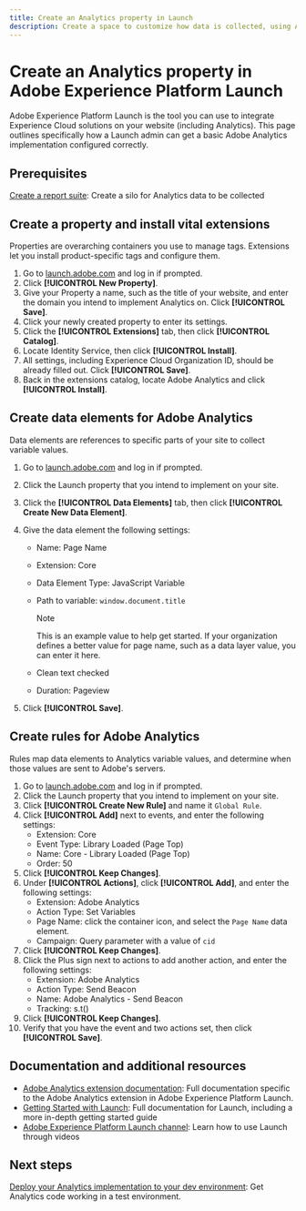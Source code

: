 ```yaml
---
title: Create an Analytics property in Launch
description: Create a space to customize how data is collected, using Adobe Experience Platform Launch.
---
```


# Create an Analytics property in Adobe Experience Platform Launch

Adobe Experience Platform Launch is the tool you can use to integrate Experience Cloud solutions on your website (including Analytics). This page outlines specifically how a Launch admin can get a basic Adobe Analytics implementation configured correctly.

## Prerequisites

[Create a report suite](/help/admin/c-manage-report-suites/c-new-report-suite/t-create-a-report-suite.md): Create a silo for Analytics data to be collected

## Create a property and install vital extensions

Properties are overarching containers you use to manage tags. Extensions let you install product-specific tags and configure them.

1. Go to [launch.adobe.com](https://launch.adobe.com) and log in if prompted.
1. Click **[!UICONTROL New Property]**.
1. Give your Property a name, such as the title of your website, and enter the domain you intend to implement Analytics on. Click **[!UICONTROL Save]**.
1. Click your newly created property to enter its settings.
1. Click the **[!UICONTROL Extensions]** tab, then click **[!UICONTROL Catalog]**.
1. Locate Identity Service, then click **[!UICONTROL Install]**.
1. All settings, including Experience Cloud Organization ID, should be already filled out. Click **[!UICONTROL Save]**.
1. Back in the extensions catalog, locate Adobe Analytics and click **[!UICONTROL Install]**.

## Create data elements for Adobe Analytics

Data elements are references to specific parts of your site to collect variable values.

1. Go to [launch.adobe.com](https://launch.adobe.com) and log in if prompted.
1. Click the Launch property that you intend to implement on your site.
1. Click the **[!UICONTROL Data Elements]** tab, then click **[!UICONTROL Create New Data Element]**.
1. Give the data element the following settings:

   * Name: Page Name
   * Extension: Core
   * Data Element Type: JavaScript Variable
   * Path to variable: `window.document.title`

     >[!NOTE]
     >
     >This is an example value to help get started. If your organization defines a better value for page name, such as a data layer value, you can enter it here.
   * Clean text checked
   * Duration: Pageview
1. Click **[!UICONTROL Save]**.

## Create rules for Adobe Analytics

Rules map data elements to Analytics variable values, and determine when those values are sent to Adobe's servers.

1. Go to [launch.adobe.com](https://launch.adobe.com) and log in if prompted.
1. Click the Launch property that you intend to implement on your site.
1. Click **[!UICONTROL Create New Rule]** and name it `Global Rule`.
1. Click **[!UICONTROL Add]** next to events, and enter the following settings:
   * Extension: Core
   * Event Type: Library Loaded (Page Top)
   * Name: Core - Library Loaded (Page Top)
   * Order: 50
1. Click **[!UICONTROL Keep Changes]**.
1. Under **[!UICONTROL Actions]**, click **[!UICONTROL Add]**, and enter the following settings:
   * Extension: Adobe Analytics
   * Action Type: Set Variables
   * Page Name: click the container icon, and select the `Page Name` data element.
   * Campaign: Query parameter with a value of `cid`
1. Click **[!UICONTROL Keep Changes]**.
1. Click the Plus sign next to actions to add another action, and enter the following settings:
   * Extension: Adobe Analytics
   * Action Type: Send Beacon
   * Name: Adobe Analytics - Send Beacon
   * Tracking: s.t()
1. Click **[!UICONTROL Keep Changes]**.
1. Verify that you have the event and two actions set, then click **[!UICONTROL Save]**.

## Documentation and additional resources

* [Adobe Analytics extension documentation](https://docs.adobelaunch.com/extension-reference/web/adobe-analytics-extension): Full documentation specific to the Adobe Analytics extension in Adobe Experience Platform Launch.
* [Getting Started with Launch](https://docs.adobelaunch.com/getting-started): Full documentation for Launch, including a more in-depth getting started guide
* [Adobe Experience Platform Launch channel](https://experienceleague.adobe.com/?tag=Launch#recommended/solutions/experience-platform): Learn how to use Launch through videos

## Next steps

[Deploy your Analytics implementation to your dev environment](deploy-dev.md): Get Analytics code working in a test environment.
